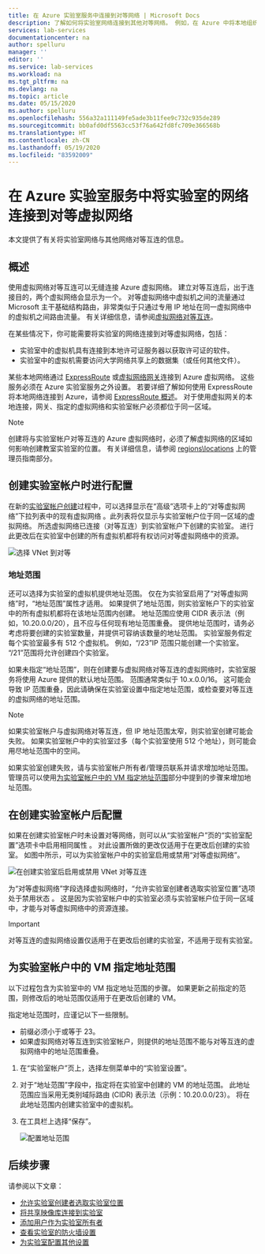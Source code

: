 ```yaml
---
title: 在 Azure 实验室服务中连接到对等网络 | Microsoft Docs
description: 了解如何将实验室网络连接到其他对等网络。 例如，在 Azure 中将本地组织/大学网络连接到实验室的虚拟网络。
services: lab-services
documentationcenter: na
author: spelluru
manager: ''
editor: ''
ms.service: lab-services
ms.workload: na
ms.tgt_pltfrm: na
ms.devlang: na
ms.topic: article
ms.date: 05/15/2020
ms.author: spelluru
ms.openlocfilehash: 556a32a111149fe5ade3b11fee9c732c935de289
ms.sourcegitcommit: bb0afd0df5563cc53f76a642fd8fc709e366568b
ms.translationtype: HT
ms.contentlocale: zh-CN
ms.lasthandoff: 05/19/2020
ms.locfileid: "83592009"
---
```

# <a name="connect-your-labs-network-with-a-peer-virtual-network-in-azure-lab-services"></a>在 Azure 实验室服务中将实验室的网络连接到对等虚拟网络

本文提供了有关将实验室网络与其他网络对等互连的信息。

## <a name="overview"></a>概述

使用虚拟网络对等互连可以无缝连接 Azure 虚拟网络。 建立对等互连后，出于连接目的，两个虚拟网络会显示为一个。 对等虚拟网络中虚拟机之间的流量通过 Microsoft 主干基础结构路由，非常类似于只通过专用 IP 地址在同一虚拟网络中的虚拟机之间路由流量。 有关详细信息，请参阅[虚拟网络对等互连](../../virtual-network/virtual-network-peering-overview.md)。

在某些情况下，你可能需要将实验室的网络连接到对等虚拟网络，包括：

- 实验室中的虚拟机具有连接到本地许可证服务器以获取许可证的软件。
- 实验室中的虚拟机需要访问大学网络共享上的数据集（或任何其他文件）。

某些本地网络通过 [ExpressRoute](../../expressroute/expressroute-introduction.md) 或[虚拟网络网关](../../vpn-gateway/vpn-gateway-about-vpngateways.md)连接到 Azure 虚拟网络。 这些服务必须在 Azure 实验室服务之外设置。 若要详细了解如何使用 ExpressRoute 将本地网络连接到 Azure，请参阅 [ExpressRoute 概述](../../expressroute/expressroute-introduction.md)。 对于使用虚拟网关的本地连接，网关、指定的虚拟网络和实验室帐户必须都位于同一区域。

> [!NOTE]
> 创建将与实验室帐户对等互连的 Azure 虚拟网络时，必须了解虚拟网络的区域如何影响创建教室实验室的位置。  有关详细信息，请参阅 [regions\locations](https://docs.microsoft.com/azure/lab-services/classroom-labs/administrator-guide#regionslocations) 上的管理员指南部分。

## <a name="configure-at-the-time-of-lab-account-creation"></a>创建实验室帐户时进行配置

在新的[实验室帐户创建](tutorial-setup-lab-account.md)过程中，可以选择显示在“高级”选项卡上的“对等虚拟网络”下拉列表中的现有虚拟网络 。此列表将仅显示与实验室帐户位于同一区域的虚拟网络。 所选虚拟网络已连接（对等互连）到实验室帐户下创建的实验室。  进行此更改后在实验室中创建的所有虚拟机都将有权访问对等虚拟网络中的资源。

![选择 VNet 到对等](../media/how-to-connect-peer-virtual-network/select-vnet-to-peer.png)

### <a name="address-range"></a>地址范围

还可以选择为实验室的虚拟机提供地址范围。  仅在为实验室启用了“对等虚拟网络”时，“地址范围”属性才适用。 如果提供了地址范围，则实验室帐户下的实验室中的所有虚拟机都将在该地址范围内创建。 地址范围应使用 CIDR 表示法（例如，10.20.0.0/20），且不应与任何现有地址范围重叠。  提供地址范围时，请务必考虑将要创建的实验室数量，并提供可容纳该数量的地址范围。 实验室服务假定每个实验室最多有 512 个虚拟机。  例如，“/23”IP 范围只能创建一个实验室。  “/21”范围将允许创建四个实验室。

如果未指定“地址范围”，则在创建要与虚拟网络对等互连的虚拟网络时，实验室服务将使用 Azure 提供的默认地址范围。  范围通常类似于 10.x.0.0/16。  这可能会导致 IP 范围重叠，因此请确保在实验室设置中指定地址范围，或检查要对等互连的虚拟网络的地址范围。

> [!NOTE]
> 如果实验室帐户与虚拟网络对等互连，但 IP 地址范围太窄，则实验室创建可能会失败。 如果实验室帐户中的实验室过多（每个实验室使用 512 个地址），则可能会用尽地址范围中的空间。 
> 
> 如果实验室创建失败，请与实验室帐户所有者/管理员联系并请求增加地址范围。 管理员可以使用[为实验室帐户中的 VM 指定地址范围](#specify-an-address-range-for-vms-in-the-lab-account)部分中提到的步骤来增加地址范围。 

## <a name="configure-after-the-lab-account-is-created"></a>在创建实验室帐户后配置

如果在创建实验室帐户时未设置对等网络，则可以从“实验室帐户”页的“实验室配置”选项卡中启用相同属性 。 对此设置所做的更改仅适用于在更改后创建的实验室。 如图中所示，可以为实验室帐户中的实验室启用或禁用“对等虚拟网络”。

![在创建实验室后启用或禁用 VNet 对等互连](../media/how-to-connect-peer-virtual-network/select-vnet-to-peer-existing-lab.png)

为“对等虚拟网络”字段选择虚拟网络时，“允许实验室创建者选取实验室位置”选项处于禁用状态 。 这是因为实验室帐户中的实验室必须与实验室帐户位于同一区域中，才能与对等虚拟网络中的资源连接。

> [!IMPORTANT]
> 对等互连的虚拟网络设置仅适用于在更改后创建的实验室，不适用于现有实验室。


## <a name="specify-an-address-range-for-vms-in-the-lab-account"></a>为实验室帐户中的 VM 指定地址范围
以下过程包含为实验室中的 VM 指定地址范围的步骤。 如果更新之前指定的范围，则修改后的地址范围仅适用于在更改后创建的 VM。 

指定地址范围时，应谨记以下一些限制。 

- 前缀必须小于或等于 23。 
- 如果虚拟网络对等互连到实验室帐户，则提供的地址范围不能与对等互连的虚拟网络中的地址范围重叠。

1. 在“实验室帐户”页上，选择左侧菜单中的“实验室设置”。
2. 对于“地址范围”字段中，指定将在实验室中创建的 VM 的地址范围。 此地址范围应当采用无类别域际路由 (CIDR) 表示法（示例：10.20.0.0/23）。 将在此地址范围内创建实验室中的虚拟机。
3. 在工具栏上选择“保存”。 

    ![配置地址范围](../media/how-to-manage-lab-accounts/labs-configuration-page-address-range.png)

## <a name="next-steps"></a>后续步骤

请参阅以下文章：

- [允许实验室创建者选取实验室位置](allow-lab-creator-pick-lab-location.md)
- [将共享映像库连接到实验室](how-to-attach-detach-shared-image-gallery.md)
- [添加用户作为实验室所有者](how-to-add-user-lab-owner.md)
- [查看实验室的防火墙设置](how-to-configure-firewall-settings.md)
- [为实验室配置其他设置](how-to-configure-lab-accounts.md)
